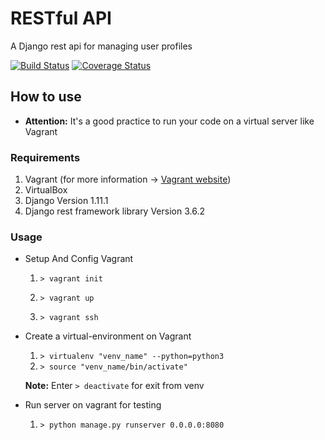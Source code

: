 # RESTful API
A Django rest api for managing user profiles

[![Build Status](https://travis-ci.com/amirfeqhi/rest-api.svg?branch=master)](https://travis-ci.com/amirfeqhi/rest-api)
[![Coverage Status](https://coveralls.io/repos/github/amirfeqhi/rest-api/badge.svg?branch=master)](https://coveralls.io/github/amirfeqhi/rest-api?branch=master)

## How to use
* **Attention:** It's a good practice to run your code on a virtual server like Vagrant

### Requirements
1. Vagrant (for more information -> [Vagrant website](https://www.vagrantup.com/))
2. VirtualBox
2. Django Version 1.11.1
3. Django rest framework library Version 3.6.2

### Usage
* Setup And Config Vagrant

  1. `> vagrant init`

  2. `> vagrant up`

  3. `> vagrant ssh`

* Create a virtual-environment on Vagrant

  1. `> virtualenv "venv_name" --python=python3`
  2. `> source "venv_name/bin/activate"`

  **Note:** Enter `> deactivate` for exit from venv

* Run server on vagrant for testing

  1. `> python manage.py runserver 0.0.0.0:8080`
